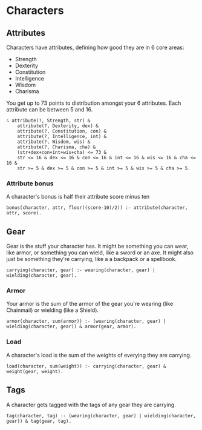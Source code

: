 # Characters

## Attributes

Characters have attributes, defining how good they are in 6 core areas:

- Strength
- Dexterity
- Constitution
- Intelligence
- Wisdom
- Charisma

You get up to 73 points to distribution amongst your 6 attributes.
Each attribute can be between 5 and 16.

```entish
∴ attribute(?, Strength, str) &
	attribute(?, Dexterity, dex) &
	attribute(?, Constitution, con) &
	attribute(?, Intelligence, int) &
	attribute(?, Wisdom, wis) &
	attribute(?, Charisma, cha) &
	(str+dex+con+int+wis+cha) <= 73 &
	str <= 16 & dex <= 16 & con <= 16 & int <= 16 & wis <= 16 & cha <= 16 &
	str >= 5 & dex >= 5 & con >= 5 & int >= 5 & wis >= 5 & cha >= 5.
```

### Attribute bonus

A character's bonus is half their attribute score minus ten

```entish
bonus(character, attr, floor((score-10)/2)) :- attribute(character, attr, score).
```

## Gear

Gear is the stuff your character has. It might be something you can wear, like armor, or something
you can wield, like a sword or an axe. It might also just be something they're carrying, like a
a backpack or a spellbook.

```entish
carrying(character, gear) :- wearing(character, gear) | wielding(character, gear).
```

### Armor

Your armor is the sum of the armor of the gear you're wearing (like Chainmail) or wielding (like a Shield).

```entish
armor(character, sum(armor)) :- (wearing(character, gear) | wielding(character, gear)) & armor(gear, armor).
```

### Load

A character's load is the sum of the weights of everying they are carrying.

```entish
load(character, sum(weight)) :- carrying(character, gear) & weight(gear, weight).
```

## Tags

A character gets tagged with the tags of any gear they are carrying.

```entish
tag(character, tag) :- (wearing(character, gear) | wielding(character, gear)) & tag(gear, tag).
```

